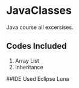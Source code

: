 # JavaClasses
Java course all excersises.

## Codes Included
1. Array List
2. Inheritance

##IDE Used
Eclipse Luna
